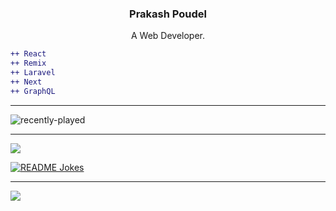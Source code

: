 <h3 align="center">Prakash Poudel</h3>

<p align="center"> A Web Developer. </p>

```diff
++ React
++ Remix
++ Laravel
++ Next
++ GraphQL

```
---
![recently-played](https://spotify-recently-played-readme.vercel.app/api?user=jkiswpg75z69divwh9w75tvg3&count=3)


---
![](https://github-readme-stats.vercel.app/api/top-langs/?username=parkashay&theme=dark&hide_border=false&include_all_commits=false&count_private=false&layout=compact)


<a href="https://readme-jokes.vercel.app"><img align="center" src="https://readme-jokes.vercel.app/api" alt="README Jokes"></a>

---
[![](https://visitcount.itsvg.in/api?id=parkashay&icon=5&color=9)](https://visitcount.itsvg.in)






